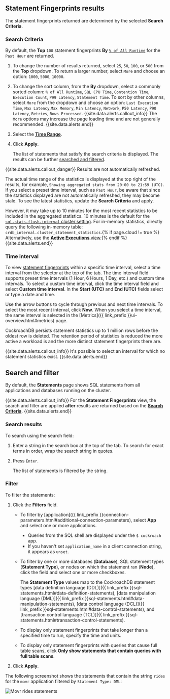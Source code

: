 ## Statement Fingerprints results

The statement fingerprints returned are determined by the selected **Search Criteria**.

### Search Criteria ###

By default, the **Top** `100` statement fingerprints **By** [`% of All Runtime`](#percent-of-all-runtime) for the `Past Hour` are returned.

1. To change the number of results returned, select `25`, `50`, `100`, or `500` from the **Top** dropdown. To return a larger number, select `More` and choose an option: `1000`, `5000`, `10000`.
1. To change the sort column, from the **By** dropdown, select a commonly sorted column: `% of All Runtime`, `SQL CPU Time`, `Contention Time`, `Execution Count`, `P99 Latency`, `Statement Time`. To sort by other columns, select `More` from the dropdown and choose an option: `Last Execution Time`, `Max Latency`,`Max Memory`, `Min Latency`, `Network`, `P50 Latency`, `P90 Latency`, `Retries`, `Rows Processed`.
{{site.data.alerts.callout_info}}
The `More` options may increase the page loading time and are not generally recommended.
{{site.data.alerts.end}}
1. Select the [**Time Range**](#time-interval).
1. Click **Apply**.

    The list of statements that satisfy the search criteria is displayed. The results can be further [searched and filtered](#search-and-filter).

{{site.data.alerts.callout_danger}}
Results are not automatically refreshed.

The actual time range of the statistics is displayed at the top right of the results, for example, `Showing aggregated stats from 20:00 to 21:59 (UTC)`. If you select a preset time interval, such as `Past Hour`, be aware that since the statistics displayed are not automatically refreshed, they may become stale. To see the latest statistics, update the **Search Criteria** and apply.

However, it may take up to 10 minutes for the most recent statistics to be included in the aggregated statistics. 10 minutes is the default for the [`sql.stats.flush.interval` cluster setting](#statement-statistics). For in-memory statistics, directly query the following in-memory table: `crdb_internal.cluster_statement_statistics`.{% if page.cloud != true %} Alternatively, use the [**Active Executions** view](#active-executions-view).{% endif %}
{{site.data.alerts.end}}

### Time interval

To view [statement fingerprints](#sql-statement-fingerprints) within a specific time interval, select a time interval from the selector at the top of the tab. The time interval field supports preset time intervals (1 Hour, 6 Hours, 1 Day, etc.) and custom time intervals. To select a custom time interval, click the time interval field and select **Custom time interval**. In the **Start (UTC)** and **End (UTC)** fields select or type a date and time.

Use the arrow buttons to cycle through previous and next time intervals. To select the most recent interval, click **Now**. When you select a time interval, the same interval is selected in the [Metrics]({{ link_prefix }}ui-overview.html#metrics) page.

CockroachDB persists statement statistics up to 1 million rows before the oldest row is deleted. The retention period of statistics is reduced the more active a workload is and the more distinct statement fingerprints there are.

{{site.data.alerts.callout_info}}
It's possible to select an interval for which no statement statistics exist.
{{site.data.alerts.end}}

## Search and filter

By default, the **Statements** page shows SQL statements from all applications and databases running on the cluster.

{{site.data.alerts.callout_info}}
For the **Statement Fingerprints** view, the search and filter are applied **after** results are returned based on the [**Search Criteria**](#search-criteria).
{{site.data.alerts.end}}

### Search results

To search using the search field:

1. Enter a string in the search box at the top of the tab. To search for exact terms in order, wrap the search string in quotes.
1. Press `Enter`.

    The list of statements is filtered by the string.

### Filter

To filter the statements:

1. Click the **Filters** field.
      - To filter by [application]({{ link_prefix }}connection-parameters.html#additional-connection-parameters), select **App** and select one or more applications.

          - Queries from the SQL shell are displayed under the `$ cockroach` app.
          - If you haven't set `application_name` in a client connection string, it appears as `unset`.
      - To filter by one or more databases (**Database**), SQL statement types (**Statement Type**), or nodes on which the statement ran (**Node**), click the field and select one or more checkboxes.

          The **Statement Type** values map to the CockroachDB statement types [data definition language (DDL)]({{ link_prefix }}sql-statements.html#data-definition-statements), [data manipulation language (DML)]({{ link_prefix }}sql-statements.html#data-manipulation-statements), [data control language (DCL)]({{ link_prefix }}sql-statements.html#data-control-statements), and [transaction control language (TCL)]({{ link_prefix }}sql-statements.html#transaction-control-statements).
      - To display only statement fingerprints that take longer than a specified time to run, specify the time and units.
      - To display only statement fingerprints with queries that cause full table scans, click **Only show statements that contain queries with full table scans**.

1. Click **Apply**.

The following screenshot shows the statements that contain the string `rides` for the `movr` application filtered by `Statement Type: DML`:

![Movr rides statements](/images/v24.2/movr-statements-rides.png)
